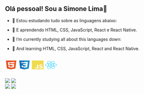 ## Olá pessoal! Sou a Simone Lima👋

- 🔭 Estou estudando tudo sobre as linguagens abaixo:  
- 🌱 E aprendendo HTML, CSS, JavaScript, React e React Native.
  
- 🔭 I’m currently studying all about this languages down:
- 🌱 And learning HTML, CSS, JavaScript, React and React Native.

<div style="display: inline_block"><br>
  <img align="center" alt="Rafa-HTML" height="30" width="40" src="https://raw.githubusercontent.com/devicons/devicon/master/icons/html5/html5-original.svg">
  <img align="center" alt="Rafa-CSS" height="30" width="40" src="https://raw.githubusercontent.com/devicons/devicon/master/icons/css3/css3-original.svg">
  <img align="center" alt="Rafa-Js" height="30" width="40" src="https://raw.githubusercontent.com/devicons/devicon/master/icons/javascript/javascript-plain.svg"> 
  <img align="center" alt="Rafa-React" height="30" width="40" src="https://raw.githubusercontent.com/devicons/devicon/master/icons/react/react-original.svg"> 
</div>

##

<div>
  <img height="180em" src="https://github-readme-stats.vercel.app/api?username=sslimadev&show_icons=true&theme=dracula&include_all-commits=true&count_provate=true"/>
  <img height="180em" src="https://github-readme-stats.vercel.app/api/top-langs/?username=sslimadev&layout=compact&langs_count=16&theme=dracula"/>
</div>
 
<div> 
  <a href="https://www.linkedin.com/in/simone-s-lima" target="_blank"><img src="https://img.shields.io/badge/-LinkedIn-%230077B5?style=for-the-badge&logo=linkedin&logoColor=white" target="_blank"></a> 
  <a href = "mailto:slima140@gmail.com"><img src="https://img.shields.io/badge/-Gmail-%23333?style=for-the-badge&logo=gmail&logoColor=white" target="_blank"></a>    
</div>

  

